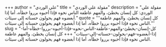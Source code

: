 +++
author = "علي الوردي"
title = "مقولة علي الوردي"
description = "مقولة علي الوردي: كل إنسان يخطئ، والمهم عاطفة الناس نحوه فإذا أحبوه برروا خطأه، أما إذا أبغضوه فهم يحولون حسناته إلى سيئات."
quote = '''كل إنسان يخطئ، والمهم عاطفة الناس نحوه فإذا أحبوه برروا خطأه، أما إذا أبغضوه فهم يحولون حسناته إلى سيئات.''' 
slug = "كل-إنسان-يخطئ-والمهم-عاطفة-الناس-نحوه-فإذا-أحبوه-برروا-خطأه-أما-إذا-أبغضوه-فهم-يحولون-حسناته-إلى-سيئات"
+++
كل إنسان يخطئ، والمهم عاطفة الناس نحوه فإذا أحبوه برروا خطأه، أما إذا أبغضوه فهم يحولون حسناته إلى سيئات.
